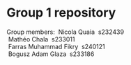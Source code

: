 # Group 1 repository
Group members:
&nbsp;Nicola Quaia&nbsp;&nbsp;s232439  
&nbsp;Mathéo Chala&nbsp;&nbsp;s233011  
&nbsp;Farras Muhammad Fikry&nbsp;&nbsp;s240121  
&nbsp;Bogusz Adam Glaza&nbsp;&nbsp;s233186
